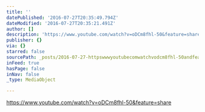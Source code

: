 ```yaml
---
title: ''
datePublished: '2016-07-27T20:35:49.794Z'
dateModified: '2016-07-27T20:35:21.491Z'
author: []
description: 'https://www.youtube.com/watch?v=oDCm8fhl-50&feature=share'
publisher: {}
via: {}
starred: false
sourcePath: _posts/2016-07-27-httpswwwyoutubecomwatchvodcm8fhl-50andfeatureshare.md
inFeed: true
hasPage: false
inNav: false
_type: MediaObject

---
```

https://www.youtube.com/watch?v=oDCm8fhl-50&feature=share